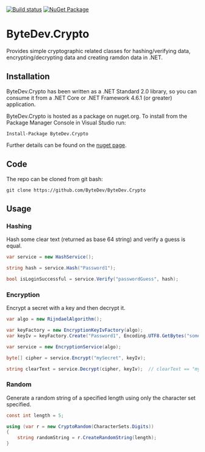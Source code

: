[![Build status](https://ci.appveyor.com/api/projects/status/github/bytedev/ByteDev.Crypto?branch=master&svg=true)](https://ci.appveyor.com/project/bytedev/ByteDev-Crypto/branch/master)
[![NuGet Package](https://img.shields.io/nuget/v/ByteDev.Crypto.svg)](https://www.nuget.org/packages/ByteDev.Crypto)

# ByteDev.Crypto

Provides simple cryptographic related classes for hashing/verifying data, encrypting/decrypting data and creating ramdon data in .NET.

## Installation

ByteDev.Crypto has been written as a .NET Standard 2.0 library, so you can consume it from a .NET Core or .NET Framework 4.6.1 (or greater) application.

ByteDev.Crypto is hosted as a package on nuget.org.  To install from the Package Manager Console in Visual Studio run:

`Install-Package ByteDev.Crypto`

Further details can be found on the [nuget page](https://www.nuget.org/packages/ByteDev.Crypto/).

## Code

The repo can be cloned from git bash:

`git clone https://github.com/ByteDev/ByteDev.Crypto`

## Usage

### Hashing

Hash some clear text (returned as base 64 string) and verify a guess is equal.

```csharp
var service = new HashService();

string hash = service.Hash("Password1");

bool isLoginSuccessful = service.Verify("passwordGuess", hash);
```

### Encryption

Encrypt a secret with a key and then decrypt it.

```csharp
var algo = new RijndaelAlgorithm();

var keyFactory = new EncryptionKeyIvFactory(algo);
var keyIv = keyFactory.Create("Password1", Encoding.UTF8.GetBytes("someSalt"));

var service = new EncryptionService(algo);

byte[] cipher = service.Encrypt("mySecret", keyIv);

string clearText = service.Decrypt(cipher, keyIv);	// clearText == "mySecret"
```

### Random

Generate a random string of a specified length using only the character set specified.

```csharp
const int length = 5;

using (var r = new CryptoRandom(CharacterSets.Digits))
{
    string randomString = r.CreateRandomString(length);
}
```

